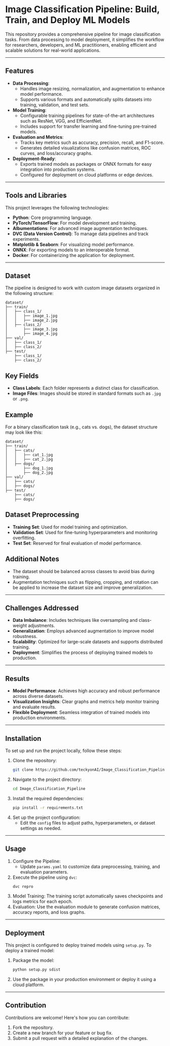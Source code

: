 # Image Classification Pipeline: Build, Train, and Deploy ML Models

This repository provides a comprehensive pipeline for image classification tasks. From data processing to model deployment, it simplifies the workflow for researchers, developers, and ML practitioners, enabling efficient and scalable solutions for real-world applications.

---

## Features

- **Data Processing**:
  - Handles image resizing, normalization, and augmentation to enhance model performance.
  - Supports various formats and automatically splits datasets into training, validation, and test sets.
- **Model Training**:
  - Configurable training pipelines for state-of-the-art architectures such as ResNet, VGG, and EfficientNet.
  - Includes support for transfer learning and fine-tuning pre-trained models.
- **Evaluation and Metrics**:
  - Tracks key metrics such as accuracy, precision, recall, and F1-score.
  - Generates detailed visualizations like confusion matrices, ROC curves, and loss/accuracy graphs.
- **Deployment-Ready**:
  - Exports trained models as packages or ONNX formats for easy integration into production systems.
  - Configured for deployment on cloud platforms or edge devices.

---

## Tools and Libraries

This project leverages the following technologies:
- **Python**: Core programming language.
- **PyTorch/TensorFlow**: For model development and training.
- **Albumentations**: For advanced image augmentation techniques.
- **DVC (Data Version Control)**: To manage data pipelines and track experiments.
- **Matplotlib & Seaborn**: For visualizing model performance.
- **ONNX**: For exporting models to an interoperable format.
- **Docker**: For containerizing the application for deployment.

---

## Dataset

The pipeline is designed to work with custom image datasets organized in the following structure:
```
dataset/
├── train/
│   ├── class_1/
│   │   ├── image_1.jpg
│   │   ├── image_2.jpg
│   ├── class_2/
│       ├── image_3.jpg
│       ├── image_4.jpg
├── val/
│   ├── class_1/
│   ├── class_2/
├── test/
    ├── class_1/
    ├── class_2/
```

## Key Fields
- **Class Labels**: Each folder represents a distinct class for classification.
- **Image Files**: Images should be stored in standard formats such as `.jpg` or `.png`.

## Example
For a binary classification task (e.g., cats vs. dogs), the dataset structure may look like this:
```
dataset/
├── train/
│   ├── cats/
│   │   ├── cat_1.jpg
│   │   ├── cat_2.jpg
│   ├── dogs/
│       ├── dog_1.jpg
│       ├── dog_2.jpg
├── val/
│   ├── cats/
│   ├── dogs/
├── test/
    ├── cats/
    ├── dogs/
```

## Dataset Preprocessing
- **Training Set**: Used for model training and optimization.
- **Validation Set**: Used for fine-tuning hyperparameters and monitoring overfitting.
- **Test Set**: Reserved for final evaluation of model performance.

## Additional Notes
- The dataset should be balanced across classes to avoid bias during training.
- Augmentation techniques such as flipping, cropping, and rotation can be applied to increase the dataset size and improve generalization.


---

## Challenges Addressed

- **Data Imbalance**: Includes techniques like oversampling and class-weight adjustments.
- **Generalization**: Employs advanced augmentation to improve model robustness.
- **Scalability**: Optimized for large-scale datasets and supports distributed training.
- **Deployment**: Simplifies the process of deploying trained models to production.

---

## Results

- **Model Performance**: Achieves high accuracy and robust performance across diverse datasets.
- **Visualization Insights**: Clear graphs and metrics help monitor training and evaluate results.
- **Flexible Deployment**: Seamless integration of trained models into production environments.

---

## Installation

To set up and run the project locally, follow these steps:

1. Clone the repository:
   ```bash
   git clone https://github.com/teckyonAI/Image_Classification_Pipeline.git

2. Navigate to the project directory:
   ```bash
   cd Image_Classification_Pipeline

3. Install the required dependencies:
    ```bash
    pip install -r requirements.txt

4. Set up the project configuration:
   - Edit the `config` files to adjust paths, hyperparameters, or dataset settings as needed.

---

## Usage

1. Configure the Pipeline:
   - Update `params.yaml` to customize data preprocessing, training, and evaluation parameters.
2. Execute the pipeline using `dvc`:
    ```bash
    dvc repro
3. Model Training: The training script automatically saves checkpoints and logs metrics for each epoch.
4. Evaluation: Use the evaluation module to generate confusion matrices, accuracy reports, and loss graphs.

---

## Deployment

This project is configured to deploy trained models using `setup.py`. To deploy a trained model:
1. Package the model:
    ```bash
    python setup.py sdist
2. Use the package in your production environment or deploy it using a cloud platform.

---

## Contribution

Contributions are welcome! Here's how you can contribute:
1. Fork the repository.
2. Create a new branch for your feature or bug fix.
3. Submit a pull request with a detailed explanation of the changes.

